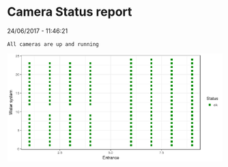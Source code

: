 Camera Status report
================
24/06/2017 - 11:46:21

    All cameras are up and running

![](camreport_files/figure-markdown_github/unnamed-chunk-2-1.png)
